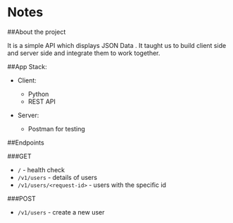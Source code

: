 # Notes

##About the project

It is a simple API which displays JSON Data . It taught us to build client side and server side and integrate them to work together.

##App Stack:
* Client:
    * Python
    * REST API

* Server:
    * Postman for testing

##Endpoints

###GET
* `/` - health check
* `/v1/users` - details of users
* `/v1/users/<request-id>` - users with the specific id

###POST
* `/v1/users` - create a new user

